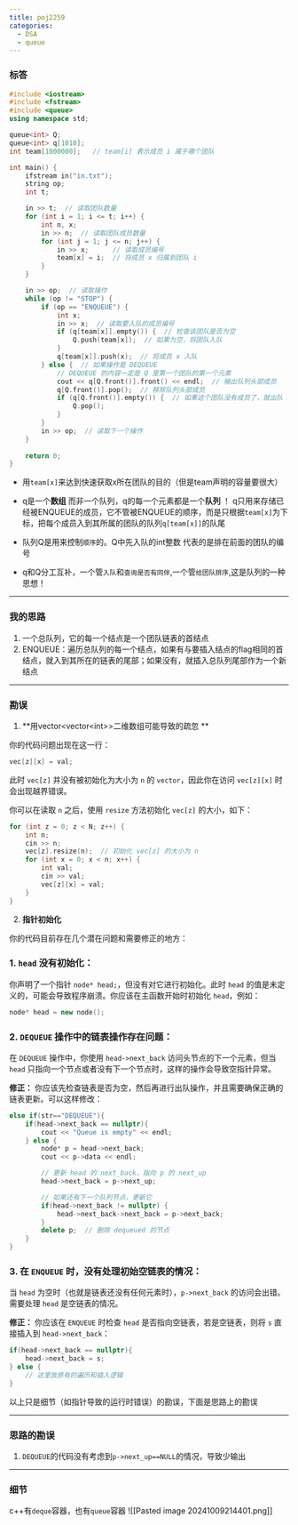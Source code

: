 ```yaml
---
title: poj2259
categories:
  - DSA
  - queue
---
```

### 标答
```cpp
#include <iostream>
#include <fstream>
#include <queue>
using namespace std;

queue<int> Q;        
queue<int> q[1010];  
int team[1000000];   // team[i] 表示成员 i 属于哪个团队

int main() {
    ifstream in("in.txt");
    string op;
    int t;

    in >> t;  // 读取团队数量
    for (int i = 1; i <= t; i++) {
        int n, x;
        in >> n;  // 读取团队成员数量
        for (int j = 1; j <= n; j++) {
            in >> x;      // 读取成员编号
            team[x] = i;  // 将成员 x 归属到团队 i
        }
    }

    in >> op;  // 读取操作
    while (op != "STOP") {
        if (op == "ENQUEUE") {
            int x;
            in >> x;  // 读取要入队的成员编号
            if (q[team[x]].empty()) {  // 检查该团队是否为空
                Q.push(team[x]);  // 如果为空，将团队入队
            }
            q[team[x]].push(x);  // 将成员 x 入队
        } else {  // 如果操作是 DEQUEUE
            // DEQUEUE 的内容一定是 Q 里第一个团队的第一个元素
            cout << q[Q.front()].front() << endl;  // 输出队列头部成员
            q[Q.front()].pop();  // 移除队列头部成员
            if (q[Q.front()].empty()) {  // 如果这个团队没有成员了，就出队
                Q.pop();
            }
        }
        in >> op;  // 读取下一个操作
    }
    
    return 0;
}

```

- 用`team[x]`来达到快速获取x所在团队的目的（但是team声明的容量要很大）
	
- q是一个**数组** 而非一个队列，q的每一个元素都是一个**队列** ！
	q只用来存储已经被ENQUEUE的成员，它不管被ENQUEUE的顺序，而是只根据`team[x]`为下标，把每个成员入到其所属的团队的队列`q[team[x]]`的队尾
	
- 队列Q是用来控制`顺序`的。Q中先入队的int整数 代表的是排在前面的团队的编号
	
- q和Q分工互补，一个管`入队`和`查询是否有同伴`,一个管`给团队排序`,这是队列的一种思想！
---
### 我的思路

1. 一个总队列，它的每一个结点是一个团队链表的首结点
2. ENQUEUE：遍历总队列的每一个结点，如果有与要插入结点的flag相同的首结点，就入到其所在的链表的尾部；如果没有，就插入总队列尾部作为一个新结点

---
### 勘误

1. **用vector<vector\<int>>二维数组可能导致的疏忽 **
 
 你的代码问题出现在这一行：

```cpp
vec[z][x] = val;
```

此时 `vec[z]` 并没有被初始化为大小为 `n` 的 `vector`，因此你在访问 `vec[z][x]` 时会出现越界错误。

你可以在读取 `n` 之后，使用 `resize` 方法初始化 `vec[z]` 的大小，如下：

```cpp
for (int z = 0; z < N; z++) {
    int n;
    cin >> n;
    vec[z].resize(n);  // 初始化 vec[z] 的大小为 n
    for (int x = 0; x < n; x++) {
        int val;
        cin >> val;
        vec[z][x] = val;            
    }
}
```


2. **指针初始化**

你的代码目前存在几个潜在问题和需要修正的地方：

### 1. `head` 没有初始化：
你声明了一个指针 `node* head;`，但没有对它进行初始化。此时 `head` 的值是未定义的，可能会导致程序崩溃。你应该在主函数开始时初始化 `head`，例如：

```cpp
node* head = new node();
```

### 2. `DEQUEUE` 操作中的链表操作存在问题：
在 `DEQUEUE` 操作中，你使用 `head->next_back` 访问头节点的下一个元素，但当 `head` 只指向一个节点或者没有下一个节点时，这样的操作会导致空指针异常。

**修正：** 你应该先检查链表是否为空，然后再进行出队操作，并且需要确保正确的链表更新。可以这样修改：

```cpp
else if(str=="DEQUEUE"){
    if(head->next_back == nullptr){
        cout << "Queue is empty" << endl;
    } else {
        node* p = head->next_back;
        cout << p->data << endl;

        // 更新 head 的 next_back，指向 p 的 next_up
        head->next_back = p->next_up;

        // 如果还有下一个队列节点，更新它
        if(head->next_back != nullptr) {
            head->next_back->next_back = p->next_back;
        }
        delete p;  // 删除 dequeued 的节点
    }
}
```

### 3. 在 `ENQUEUE` 时，没有处理初始空链表的情况：
当 `head` 为空时（也就是链表还没有任何元素时），`p->next_back` 的访问会出错。需要处理 `head` 是空链表的情况。

**修正：** 你应该在 `ENQUEUE` 时检查 `head` 是否指向空链表，若是空链表，则将 `s` 直接插入到 `head->next_back`：

```cpp
if(head->next_back == nullptr){ 
    head->next_back = s; 
} else {
    // 这里放原有的遍历和插入逻辑
}
```

以上只是细节（如指针导致的运行时错误）的勘误，下面是思路上的勘误

---
### 思路的勘误

1. `DEQUEUE`的代码没有考虑到`p->next_up==NULL`的情况，导致少输出

---

### 细节

c++有`deque`容器，也有`queue`容器
![[Pasted image 20241009214401.png]]
